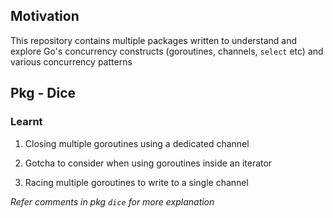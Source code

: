 ## Motivation

This repository contains multiple packages written to understand and explore Go's concurrency constructs (goroutines, channels, `select` etc) and various concurrency patterns

## Pkg - Dice

### Learnt

1. Closing multiple goroutines using a dedicated channel

2. Gotcha to consider when using goroutines inside an iterator 

3. Racing multiple goroutines to write to a single channel

_Refer comments in pkg `dice` for more explanation_